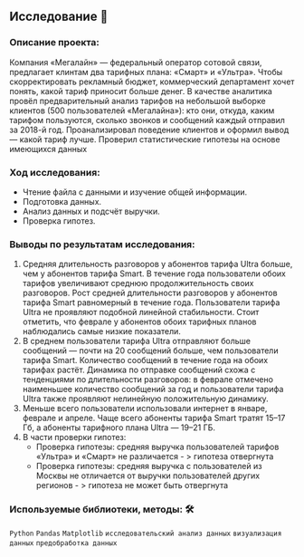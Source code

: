 ## Исследование 📝

### Описание проекта:
Компания «Мегалайн» — федеральный оператор сотовой связи, предлагает клинтам два тарифных плана: «Смарт» и «Ультра». Чтобы скорректировать рекламный бюджет, коммерческий департамент хочет понять, какой тариф приносит больше денег. В качестве аналитика провёл предварительный анализ тарифов на небольшой выборке клиентов (500 пользователей «Мегалайна»): кто они, откуда, каким тарифом пользуются, сколько звонков и сообщений каждый отправил за 2018-й год. Проанализировал поведение клиентов и оформил вывод — какой тариф лучше. Проверил статистические гипотезы на основе имеющихся данных 

### Ход исследования:
- Чтение файла с данными и изучение общей информации.
- Подготовка данных.
- Анализ данных и подсчёт выручки.
- Проверка гипотез. 

### Выводы по результатам исследования:
1. Средняя длительность разговоров у абонентов тарифа Ultra больше, чем у абонентов тарифа Smart. В течение года пользователи обоих тарифов увеличивают среднюю продолжительность своих разговоров. Рост средней длительности разговоров у абонентов тарифа Smart равномерный в течение года. Пользователи тарифа Ultra не проявляют подобной линейной стабильности. Стоит отметить, что феврале у абонентов обоих тарифных планов наблюдались самые низкие показатели.
2. В среднем пользователи тарифа Ultra отправляют больше сообщений — почти на 20 сообщений больше, чем пользователи тарифа Smart. Количество сообщений в течение года на обоих тарифах растёт. Динамика по отправке сообщений схожа с тенденциями по длительности разговоров: в феврале отмечено наименьшее количество сообщений за год и пользователи тарифа Ultra также проявляют нелинейную положительную динамику.
3. Меньше всего пользователи использовали интернет в январе, феврале и апреле. Чаще всего абоненты тарифа Smart тратят 15–17 Гб, а абоненты тарифного плана Ultra — 19–21 ГБ.
4. В части проверки гипотез:
   - Проверка гипотезы: средняя выручка пользователей тарифов «Ультра» и «Смарт» не различается - > гипотеза отвергнута
   - Проверка гипотезы: средняя выручка с пользователей из Москвы не отличается от выручки пользователей других регионов - > гипотеза не может быть отвергнута

### Используемые библиотеки, методы: 🛠️
`Python` `Pandas` `Matplotlib` `исследовательский анализ данных` `визуализация данных` `предобработка данных`

